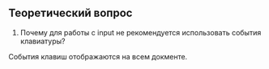 ## Теоретический вопрос

1. Почему для работы с input не рекомендуется использовать события клавиатуры?

События клавиш отображаются на всем докменте.